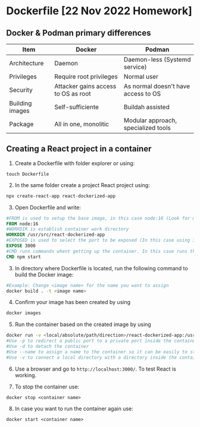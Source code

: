 # Dockerfile [22 Nov 2022 Homework]

## Docker & Podman primary differences

| Item            | Docker                              | Podman                              |
| --------------- | ----------------------------------- | ----------------------------------- |
| Architecture    | Daemon                              | Daemon-less (Systemd service)       |
| Privileges      | Require root privileges             | Normal user                         |
| Security        | Attacker gains access to OS as root | As normal doesn't have access to OS |
| Building images | Self-sufficiente                    | Buildah assisted                    |
| Package         | All in one, monolitic               | Modular approach, specialized tools |

## Creating a React project in a container

1. Create a Dockerfile with folder explorer or using:

```
touch Dockerfile
```

2. In the same folder create a project React project using:

```bash
npx create-react-app react-dockerized-app
```

3. Open Dockerfile and write:

```Dockerfile
#FROM is used to setup the base image, in this case node:16 (Look for more images at https://hub.docker.com/)
FROM node:16
#WORKDIR is establish container work directory
WORKDIR /usr/src/react-dockerized-app
#EXPOSED is used to select the port to be exposed (In this case using 3000 because is the React default port)
EXPOSE 3000
#CMD runs commands whent getting up the container. In this case runs the app
CMD npm start
```

3. In directory where Dockerfile is located, run the following command to build the Docker image:

```bash
#Example: Change <image name> for the name you want to assign
docker build . -t <image name>
```

4. Confirm your image has been created by using

```bash
docker images
```

5. Run the container based on the created image by using

```bash
docker run -v <local/absolute/path/direction>/react-dockerized-app:/usr/src/app/react-dockerized-app -p 3000:3000 -d --name <container name> <project name>
#Use -p to redirect a public port to a private port inside the container (In this case we will se the exposed port 3000 in localhost:3000)
#Use -d to detach the container
#Use --name to assign a name to the container so it can be easily to start and stop
#Use -v to connect a local directory with a directory inside the container
```

6. Use a browser and go to `http://localhost:3000/`. To test React is working.

7. To stop the container use:

```
docker stop <container name>
```

8. In case you want to run the container again use:

```
docker start <container name>
```
